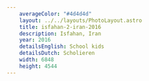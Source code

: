 ```yaml
---
    averageColor: "#4d4d4d"
    layout: ../../layouts/PhotoLayout.astro
    title: isfahan-2-iran-2016
    description: Isfahan, Iran
    year: 2016
    detailsEnglish: School kids
    detailsDutch: Scholieren
    width: 6848
    height: 4544
---
```

